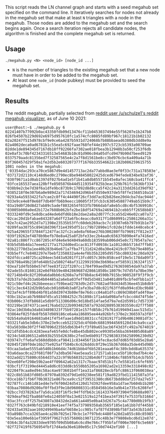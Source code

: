 This script reads the LN channel graph and starts with a seed megahub set specified on the command line. It iteratively searches for nodes not already in the megahub set that make at least `N` triangles with a node in the megahub. Those nodes are added to the megahub set and the search begins again. Once a search iteration rejects all candidate nodes, the algorithm is finished and the complete megahub set is returned.

Usage
----
`./megahub.py <N> <node_id> [node_id ...]`

- `N` is the number of triangles to the existing megahub set that a new node must have in order to be added to the megahub set.
- At least one `node_id` (node pubkey) must be provided to seed the megahub set.

Results
----
The reddit megahub, partially selected from [reddit user /u/schulze1's reddit megahub visualizer](https://megahub.satoshis.tech), as of June 10 2021:
```
user@host:~$ ./megahub.py 6 02241407b77092b0ac43350fdb09d13476cf11b0453037494e55f56207e1b247b8 026fb4507b229d692e6975d957610fc1a574cfc8085fd89bf967c18121b1b02132 02a20247f515d978cbf9e9ce6a4287b5931d724068b7b88bbaead6380db3dd8e9a 02a4002deca0ad6781b1c55ea5c692faae768fef44e1997c5723cb5393a98709ae 02dde1de894345d7167db18ff92266fa7302ae018fbea3b12948b3a50cf253f6db 02e0af3c70bf42343316513e54683b10c01d906c04a05dfcd9479b90d7beed9129 0337579aadc81356ed7f32587565e4c2a7f8d1561be8cc3bd976cbc6a409a4a71b 03f360457d29f50a1fe2d5b2e603207377f1676b335546622c182b086259615755
1081 nodes in the megahub:
{'03354dac293ca70ce5867d9e4d1457713ac2da77abbd0ae3ef0f33c731a178503e', '037172d2110c4148d6ed0c2790ec8be948458022425dced6794fede834be92af36', '030f9671a1d0ab1397df027b4ad1e5f1b41a8db85571b545e8afec168cba41ffc4', '03fce165537aea120bffe8505876b44d5119354f825b3eac329b761fc5636bf334', '038b9e2cbe7d38f6a1dfe9bc873b9c17092d8d8cca5f42c24a3133dd261d39df92', '0385218f0e307b6a0e989d2a717d346942d96b4fd550e937de5f8ffe1568510a18', '0293a4a5933422fa7cae2c8ff4c44490f26cf3dd7ac02b826ee20d4cba7dac944d', '033e9ce4e8f0e68f7db49ffb6b9eecc10605f3f3fcb3c630545887749ab515b9c7', '03a19d0f20d8d27ab89c5adef8032654f033fb7066dabfa8eb5cd8c4bf5369910c', '03005b000a0ed2b172e7608b062bfe2be18df54769a246941b2cebb5ff2658bb83', '0333240fd9c5e8dbcad4ede6dfd6b18e2dae2a8a2d077fc3ca55d246e02ca07a72', '02cac20d1bfabae843287a6dff23a6fbc4eacc0a9317f1d860991c25861266a31c', '02e7c42ae2952d7a71398e23535b53ffc60deb269acbc7c10307e6b797b91b1e79', '0209faa30755c89418d396f31e4395df51cc79b72890e1fc02de1fdde1448cebc4', '025a429655f37844f1247fac32fc2cade8af60ae276b300280ffb796917f812e37', '039f19262ef4878b9befb78e8a425a8f2bfe33ec2b4aa0c656376090e4fa7416ed', '02a81c886f7cc867205c4fd4e6e9d4049a60db183599ab006d45e0c7170547a7ec', '03b5d58b4da17eee62177a1752dd0ed1cac813ffd0938c1a1012d6b5716d7ffb03', '03b22770d3a1ee40b283b46e671a7fba7f131d242d0a30e42419c077bb79e4805a', '03b5effc7e8402297e7bebf2358832a4e4ef8b35b2205d9575bcd80324c20da929', '02dfdcca40725ca204eec5d43a9201ff13fcd057c369c058ce4f19e5c178da09f3', '028798a49b210fe648b52a5802f48af3122991930e3b690acef58591136324f157', '03ea71d4fb5b0e574f7ee83f222f3207cc1784f99aed9d52763659854da97a37ab', '02ade55c81601182e0df6b59e4042869687d28661850bc18079c7d7d5fa78be39e', '02714bb49c82f209a6da0bb6c6260a7af978b8ac64590b7915bc900528f9f3f9cb', '02b37a7de2b3a6b4b04485a2a6eba03feff0d5d34813a0401d09fbcbfedfbb1a1f', '021c50efd4c262bbeeeaccf59bead2783d9c2d7c7682adf8d434d536ee451b8db9', '021c3ec6432d2b9b5abcb01dd64b3a8f2afe3ba7d8c021f63ffd0a994cd3bc9b88', '023af4cbff89bd4bf01a58d39743b80ef8e76dccc04a81dfcc869d38b0fad4f0ae', '03bc1b2acab7b9884fd5ca515084252c7b1898c1f1a4da098afefcbccd4d74f5de', '03b006c37dfb8681e5db9f513386d06c9d18bd514fae5d79a7ed2d5991c7d57330', '03219be1874371cae4176abd3222b993482587a792dd2889538303550cd2f7f588', '02ac10d3b0a3da8434898323f75b97281e157fd858c2fb761d1994941aac515d1c', '03864ef025fde8fb587d989186ce6a4a186895ee44a926bfc370e2c366597a3f8f', '02b54a9ab9164683a841f4f54faae1d9dd18831ccfd281917f1d9b48619081df3c', '03321fab5e3db6c378e23e9cceb522325dc4f6b0c68819944569128d34cba9cca3', '03a503d8e30f2ff407096d235b5db63b4fcf3f89a653acb6f43d3fc492a7674019', '021dfd5b4cdc4283eeafe65fe0dcfe8be45db802ece99305e56ba3694805d68a89', '0234c548106512a0b93b2555d2638bc2fed3e6b091f75298383356258996230d92', '039747cffe6afe560ddbb0caf98411c834456f1b34fec8ac6d7dd65f03d85e28a6', '02045f289f0de16b275e925aff584bc6c626dddc0f29e15b367d68a35de445d98b', '03caa3adae5555ab540b1b66d4c74d61bbb4f6b5281eaaa6f4c389cbdd8a63537d', '03a6daac0ca23f681f86f7a3dba5674ae5eaa5c171571ab1ece5bf10c0ad7b4c4e', '032add2175800c6564d37a22c9f9b560352128b4d6f71184b6cf88597b14cb7b55', '02ee60fef298e59b2ae4ff09642a62a1317c7baac97d51b1fc7e5581d1c6fef695', '03bcf1f73199ed4445a8d6c033dd8cb550bb5205a16982ad2e13359e3318498c02', '02204f9caa8ed94c58ac4ae973601b4ff1ea31af86828ecbfbfc88613f060038ea', '022c8b51b83fd085c07970a8392d79d1e69238ee581f19ad823fbd11141507a3fa', '03ce16b71fb6f70b30321e867bcea9cc52f39531380cd6673bdd8daf257da27e57', '02787fcc1461d81ed4e7ef6f00d24d54120d17d392fdee958a1d7ae7b604b1b200', '03baa70886d9200af0ffbd3f9e18d96008331c858456b16e3a9b41e735c6208fef', '02bcc7d378263af7a5dca103f16f5c94ffdfb63c161433764973904f50688a9071', '029deaf9d2fba868fe0a124050f0a13e021519a12f41bea34f391fe7533fb3166d', '03ac3fccdff257b43807a38432de2a661a4405e0ba43d267a75c4a7780d0b19fb3', '0327f763c849bfd218910e41eef74f5a737989358ab3565f185e1a61bb7df445b8', '02433a4392aae169249949ba4af6658e1cc985cfaf87fd3898bf58f3a543b31dd1', '03a898b7cca3265ae4ca28b7025e170cbc1e7f97bdc4480fa28d2a855c88c85985', '03e5ea100e6b1ef3959f79627cb575606b19071235c48b3e7f9808ebcd6d12e87d', '0364c3bf4a32833dee9705f09d5b08a6c6cd9e766c7f95bfaff006e700f6c5e669', '02f727419f6756954fbf17d4ada36e6180e05c17c50d7442ef160 [...] 
```
